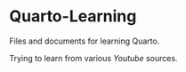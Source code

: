 # Quarto-Learning
Files and documents for learning Quarto. 

Trying to learn from various *Youtube* sources.
